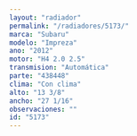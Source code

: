 ```yaml
---
layout: "radiador"
permalink: "/radiadores/5173/"
marca: "Subaru"
modelo: "Impreza"
ano: "2012"
motor: "H4 2.0 2.5"
transmision: "Automática"
parte: "438448"
clima: "Con clima"
alto: "13 3/8"
ancho: "27 1/16"
observaciones: ""
id: "5173"
---
```


